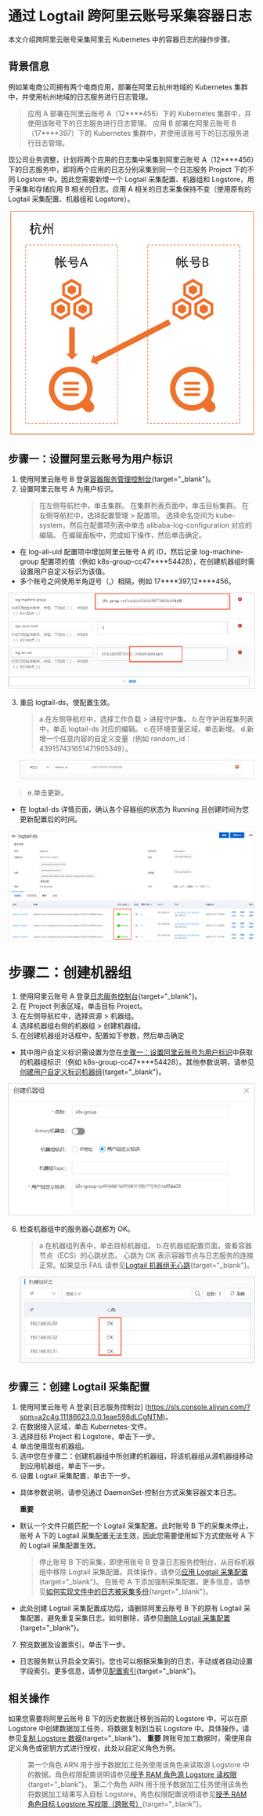 # 通过 Logtail 跨阿里云账号采集容器日志

本文介绍跨阿里云账号采集阿里云 Kubernetes 中的容器日志的操作步骤。

## 背景信息

例如某电商公司拥有两个电商应用，部署在阿里云杭州地域的 Kubernetes 集群中，并使用杭州地域的日志服务进行日志管理。

> 应用 A 部署在阿里云账号 A（12\***\*456）下的 Kubernetes 集群中，并使用该账号下的日志服务进行日志管理。
> 应用 B 部署在阿里云账号 B（17\*\***397）下的 Kubernetes 集群中，并使用该账号下的日志服务进行日志管理。

现公司业务调整，计划将两个应用的日志集中采集到阿里云账号 A（12\*\*\*\*456）下的日志服务中，即将两个应用的日志分别采集到同一个日志服务 Project 下的不同 Logstore 中。因此您需要新增一个 Logtail 采集配置、机器组和 Logstore，用于采集和存储应用 B 相关的日志。应用 A 相关的日志采集保持不变（使用原有的 Logtail 采集配置、机器组和 Logstore）。

![image.png](./img/contnierlog.png)

## 步骤一：设置阿里云账号为用户标识

1. 使用阿里云账号 B 登录[容器服务管理控制台](https://cs.console.aliyun.com/?spm=a2c4g.11186623.0.0.490e598dKX7ysr){target="\_blank"}。
2. 设置阿里云账号 A 为用户标识。
   > 在左侧导航栏中，单击集群。
   > 在集群列表页面中，单击目标集群。
   > 在左侧导航栏中，选择配置管理 > 配置项。
   > 选择命名空间为 kube-system，然后在配置项列表中单击 alibaba-log-configuration 对应的编辑。
   > 在编辑面板中，完成如下操作，然后单击确定。

- 在 log-ali-uid 配置项中增加阿里云账号 A 的 ID，然后记录 log-machine-group 配置项的值（例如 k8s-group-cc47\*\*\*\*54428），在创建机器组时需设置用户自定义标识为该值。
- 多个账号之间使用半角逗号（,）相隔，例如 17\***\*397,12\*\***456。

![image.png](./img/contnierlog2.png)

3. 重启 logtail-ds，使配置生效。

   > a.在左侧导航栏中，选择工作负载 > 进程守护集。
   > b.在守护进程集列表中，单击 logtail-ds 对应的编辑。
   > c.在环境变量区域，单击新增。
   > d.新增一个任意内容的自定义变量（例如 random_id：439157431651471905349）。

   ![image.png](./img/contnierlog6.png)

> e.单击更新。

- 在 logtail-ds 详情页面，确认各个容器组的状态为 Running 且创建时间为您更新配置后的时间。

![image.png](./img/contnierlog3.png)

# 步骤二：创建机器组

1.  使用阿里云账号 A 登录[日志服务控制台](https://account.alibabacloud.com/login/login.htm?oauth_callback=https://sls.console.aliyun.com/?spm=a2c4g.11186623.0.0.490e598dKX7ysr){target="\_blank"}。
2.  在 Project 列表区域，单击目标 Project。
3.  在左侧导航栏中，选择资源 > 机器组。
4.  选择机器组右侧的机器组 > 创建机器组。
5.  在创建机器组对话框中，配置如下参数，然后单击确定

- 其中用户自定义标识需设置为您在[步骤一：设置阿里云账号为用户标识](./aliyunAcountlog.md)中获取的机器组标识（例如 k8s-group-cc47\*\*\*\*54428）。其他参数说明，请参见[创建用户自定义标识机器组](https://help.aliyun.com/zh/sls/user-guide/create-a-custom-identifier-based-machine-group?spm=a2c4g.11186623.0.i1#concept-gyy-k3q-zdb){target="\_blank"}。

![image.png](./img/contnierlog4.png)

6. 检查机器组中的服务器心跳都为 OK。
   > a.在机器组列表中，单击目标机器组。
   > b.在机器组配置页面，查看容器节点（ECS）的心跳状态。
   > 心跳为 OK 表示容器节点与日志服务的连接正常。如果显示 FAIL 请参见[Logtail 机器组无心跳](https://help.aliyun.com/zh/sls/user-guide/troubleshoot-the-errors-related-to-logtail-machine-groups?spm=a2c4g.11186623.0.i2#concept-nfs-hs3-bfb){target="\_blank"}。


    ![image.png](./img/contnierlog5.png)

## 步骤三：创建 Logtail 采集配置

1. 使用阿里云账号 A 登录[日志服务控制台] (https://sls.console.aliyun.com/?spm=a2c4g.11186623.0.0.1eae598dLCgNTM)。
2. 在数据接入区域，单击 Kubernetes-文件。
3. 选择目标 Project 和 Logstore，单击下一步。
4. 单击使用现有机器组。
5. 选中您在步骤二：创建机器组中所创建的机器组，将该机器组从源机器组移动到应用机器组，单击下一步。
6. 设置 Logtail 采集配置，单击下一步。

- 具体参数说明，请参见通过 DaemonSet-控制台方式采集容器文本日志。

  **重要**

- 默认一个文件只能匹配一个 Logtail 采集配置。此时账号 B 下的采集未停止，账号 A 下的 Logtail 采集配置无法生效，因此您需要使用如下方式使账号 A 下的 Logtail 采集配置生效。
  > 停止账号 B 下的采集，即使用账号 B 登录日志服务控制台，从目标机器组中移除 Logtail 采集配置。具体操作，请参见[应用 Logtail 采集配置](https://help.aliyun.com/zh/sls/user-guide/manage-machine-groups?spm=a2c4g.11186623.0.i19#section-gqq-rp1-ry){target="\_blank"}。
  > 在账号 A 下添加强制采集配置。更多信息，请参见[如何实现文件中的日志被采集多份](https://help.aliyun.com/zh/sls/user-guide/what-do-i-do-if-i-want-to-use-multiple-logtail-configurations-to-collect-logs-from-a-log-file?spm=a2c4g.11186623.0.i21#concept-2180900){target="\_blank"}。
- 此处创建 Logtail 采集配置成功后，请删除阿里云账号 B 下的原有 Logtail 采集配置，避免重复采集日志。如何删除，请参见[删除 Logtail 采集配置](https://help.aliyun.com/zh/sls/user-guide/manage-logtail-configurations-for-log-collection?spm=a2c4g.11186623.0.i20#section-vgw-rm1-ry){target="\_blank"}。

7. 预览数据及设置索引，单击下一步。

- 日志服务默认开启全文索引。您也可以根据采集到的日志，手动或者自动设置字段索引。更多信息，请参见[配置索引](https://help.aliyun.com/zh/sls/user-guide/create-indexes?spm=a2c4g.11186623.0.i24#task-jqz-v55-cfb){target="\_blank"}。

## 相关操作

如果您需要将阿里云账号 B 下的历史数据迁移到当前的 Logstore 中，可以在原 Logstore 中创建数据加工任务，将数据复制到当前 Logstore 中。具体操作，请参见[复制 Logstore 数据](https://help.aliyun.com/zh/sls/user-guide/replicate-data-from-a-logstore?spm=a2c4g.11186623.0.i29#task-2036148){target="\_blank"}。
**重要** 跨账号加工数据时，需使用自定义角色或密钥方式进行授权，此处以自定义角色为例。

> 第一个角色 ARN 用于授予数据加工任务使用该角色来读取源 Logstore 中的数据。角色权限配置说明请参见[授予 RAM 角色源 Logstore 读权限](https://help.aliyun.com/zh/sls/user-guide/access-data-by-using-a-custom-role?spm=a2c4g.11186623.0.i37#section-wms-rsm-fgd){target="\_blank"}。
> 第二个角色 ARN 用于授予数据加工任务使用该角色将数据加工结果写入目标 Logstore。角色权限配置说明请参见[授予 RAM 角色目标 Logstore 写权限（跨账号）](https://help.aliyun.com/zh/sls/user-guide/access-data-by-using-a-custom-role?spm=a2c4g.11186623.0.i41#section-5y6-5dk-etx){target="\_blank"}。
